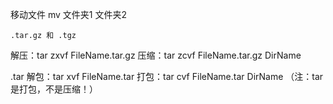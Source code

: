 移动文件 
	mv 文件夹1  文件夹2


	.tar.gz 和 .tgz
解压：tar zxvf FileName.tar.gz
压缩：tar zcvf FileName.tar.gz DirName

.tar
解包：tar xvf FileName.tar
打包：tar cvf FileName.tar DirName
（注：tar是打包，不是压缩！）
